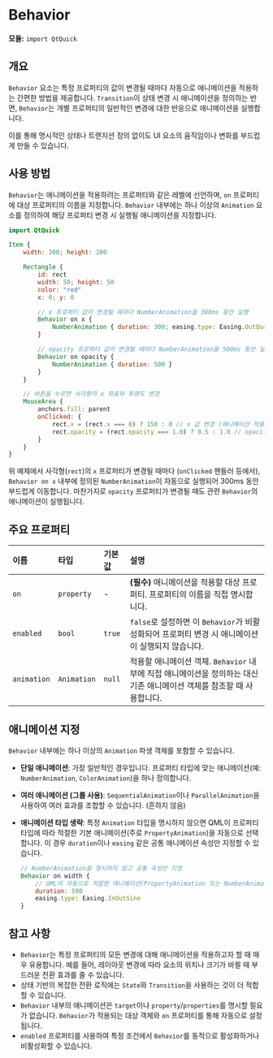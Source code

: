 # Behavior

**모듈:** `import QtQuick`

## 개요

`Behavior` 요소는 특정 프로퍼티의 값이 변경될 때마다 자동으로 애니메이션을 적용하는 간편한 방법을 제공합니다. `Transition`이 상태 변경 시 애니메이션을 정의하는 반면, `Behavior`는 개별 프로퍼티의 일반적인 변경에 대한 반응으로 애니메이션을 실행합니다.

이를 통해 명시적인 상태나 트랜지션 정의 없이도 UI 요소의 움직임이나 변화를 부드럽게 만들 수 있습니다.

## 사용 방법

`Behavior`는 애니메이션을 적용하려는 프로퍼티와 같은 레벨에 선언하며, `on` 프로퍼티에 대상 프로퍼티의 이름을 지정합니다. `Behavior` 내부에는 하나 이상의 `Animation` 요소를 정의하여 해당 프로퍼티 변경 시 실행될 애니메이션을 지정합니다.

```qml
import QtQuick

Item {
    width: 300; height: 200

    Rectangle {
        id: rect
        width: 50; height: 50
        color: "red"
        x: 0; y: 0

        // x 프로퍼티 값이 변경될 때마다 NumberAnimation을 300ms 동안 실행
        Behavior on x {
            NumberAnimation { duration: 300; easing.type: Easing.OutQuad }
        }

        // opacity 프로퍼티 값이 변경될 때마다 NumberAnimation을 500ms 동안 실행
        Behavior on opacity {
            NumberAnimation { duration: 500 }
        }
    }

    // 버튼을 누르면 사각형의 x 좌표와 투명도 변경
    MouseArea {
        anchors.fill: parent
        onClicked: {
            rect.x = (rect.x === 0) ? 150 : 0 // x 값 변경 (애니메이션 적용됨)
            rect.opacity = (rect.opacity === 1.0) ? 0.5 : 1.0 // opacity 값 변경 (애니메이션 적용됨)
        }
    }
}
```

위 예제에서 사각형(`rect`)의 `x` 프로퍼티가 변경될 때마다 (`onClicked` 핸들러 등에서), `Behavior on x` 내부에 정의된 `NumberAnimation`이 자동으로 실행되어 300ms 동안 부드럽게 이동합니다. 마찬가지로 `opacity` 프로퍼티가 변경될 때도 관련 `Behavior`의 애니메이션이 실행됩니다.

## 주요 프로퍼티

| 이름      | 타입        | 기본값 | 설명                                                                   |
| :-------- | :---------- | :----- | :--------------------------------------------------------------------- |
| `on`      | `property`  | -      | **(필수)** 애니메이션을 적용할 대상 프로퍼티. 프로퍼티의 이름을 직접 명시합니다. |
| `enabled` | `bool`      | `true` | `false`로 설정하면 이 `Behavior`가 비활성화되어 프로퍼티 변경 시 애니메이션이 실행되지 않습니다. |
| `animation`| `Animation` | `null` | 적용할 애니메이션 객체. `Behavior` 내부에 직접 애니메이션을 정의하는 대신 기존 애니메이션 객체를 참조할 때 사용합니다. |

## 애니메이션 지정

`Behavior` 내부에는 하나 이상의 `Animation` 파생 객체를 포함할 수 있습니다.

*   **단일 애니메이션**: 가장 일반적인 경우입니다. 프로퍼티 타입에 맞는 애니메이션(예: `NumberAnimation`, `ColorAnimation`)을 하나 정의합니다.
*   **여러 애니메이션 (그룹 사용)**: `SequentialAnimation`이나 `ParallelAnimation`을 사용하여 여러 효과를 조합할 수 있습니다. (흔하지 않음)
*   **애니메이션 타입 생략**: 특정 `Animation` 타입을 명시하지 않으면 QML이 프로퍼티 타입에 따라 적절한 기본 애니메이션(주로 `PropertyAnimation`)을 자동으로 선택합니다. 이 경우 `duration`이나 `easing` 같은 공통 애니메이션 속성만 지정할 수 있습니다.

    ```qml
    // NumberAnimation을 명시하지 않고 공통 속성만 지정
    Behavior on width {
        // QML이 자동으로 적절한 애니메이션(PropertyAnimation 또는 NumberAnimation)을 생성
        duration: 500
        easing.type: Easing.InOutSine
    }
    ```

## 참고 사항

*   `Behavior`는 특정 프로퍼티의 모든 변경에 대해 애니메이션을 적용하고자 할 때 매우 유용합니다. 예를 들어, 레이아웃 변경에 따라 요소의 위치나 크기가 바뀔 때 부드러운 전환 효과를 줄 수 있습니다.
*   상태 기반의 복잡한 전환 로직에는 `State`와 `Transition`을 사용하는 것이 더 적합할 수 있습니다.
*   `Behavior` 내부의 애니메이션은 `target`이나 `property`/`properties`를 명시할 필요가 없습니다. `Behavior`가 적용되는 대상 객체와 `on` 프로퍼티를 통해 자동으로 설정됩니다.
*   `enabled` 프로퍼티를 사용하여 특정 조건에서 `Behavior`를 동적으로 활성화하거나 비활성화할 수 있습니다. 